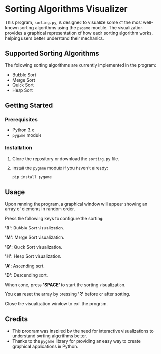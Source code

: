 # Sorting Algorithms Visualizer

This program, `sorting.py`, is designed to visualize some of the most well-known sorting algorithms using the `pygame` module. The visualization provides a graphical representation of how each sorting algorithm works, helping users better understand their mechanics.

## Supported Sorting Algorithms

The following sorting algorithms are currently implemented in the program:

- Bubble Sort
- Merge Sort
- Quick Sort
- Heap Sort

## Getting Started

### Prerequisites

- Python 3.x
- `pygame` module

### Installation

1. Clone the repository or download the `sorting.py` file.

2. Install the `pygame` module if you haven't already:

   ```bash
   pip install pygame

## Usage

Upon running the program, a graphical window will appear showing an array of elements in random order.

Press the following keys to configure the sorting:

**'B'**: Bubble Sort visualization.

**'M'**: Merge Sort visualization.

**'Q'**: Quick Sort visualization.

**'H'**: Heap Sort visualization.

**'A'**: Ascending sort.

**'D'**: Descending sort.



When done, press **'SPACE'** to start the sorting visualization. 

You can reset the array by pressing **'R'** before or after sorting.




Close the visualization window to exit the program.

## Credits

- This program was inspired by the need for interactive visualizations to understand sorting algorithms better.
- Thanks to the `pygame` library for providing an easy way to create graphical applications in Python.

